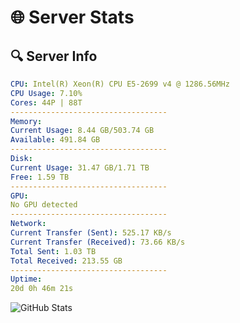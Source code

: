 # 🌐 Server Stats
## 🔍 Server Info
```yaml
CPU: Intel(R) Xeon(R) CPU E5-2699 v4 @ 1286.56MHz
CPU Usage: 7.10%
Cores: 44P | 88T
-----------------------------------
Memory:
Current Usage: 8.44 GB/503.74 GB
Available: 491.84 GB
-----------------------------------
Disk:
Current Usage: 31.47 GB/1.71 TB
Free: 1.59 TB
-----------------------------------
GPU:
No GPU detected
-----------------------------------
Network:
Current Transfer (Sent): 525.17 KB/s
Current Transfer (Received): 73.66 KB/s
Total Sent: 1.03 TB
Total Received: 213.55 GB
-----------------------------------
Uptime:
20d 0h 46m 21s
```
![GitHub Stats](https://img.shields.io/badge/Updated-2025-05-09_17:55:09-blue)
